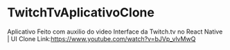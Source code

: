 # TwitchTvAplicativoClone
 Aplicativo Feito com auxilio do video Interface da Twitch.tv no React Native | UI Clone
  Link:https://www.youtube.com/watch?v=bJVp_vlvMwQ
